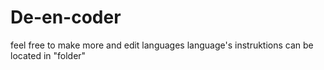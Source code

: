 # De-en-coder
feel free to make more and edit languages
language's instruktions can be located in "folder"
